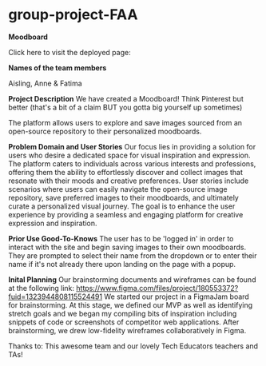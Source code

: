 # group-project-FAA
**Moodboard**

Click here to visit the deployed page: 

**Names of the team members**

Aisling,
Anne & 
Fatima

**Project Description**
We have created a Moodboard!
Think Pinterest but better (that's a bit of a claim BUT you gotta big yourself up sometimes) 

The platform allows users to explore and save images sourced from an open-source repository to their personalized moodboards. 


**Problem Domain and User Stories**
Our focus lies in providing a solution for users who desire a dedicated space for visual inspiration and expression. 
The platform caters to individuals across various interests and professions, offering them the ability to effortlessly discover and collect images that resonate with their moods and creative preferences. 
User stories include scenarios where users can easily navigate the open-source image repository, save preferred images to their moodboards, and ultimately curate a personalized visual journey. 
The goal is to enhance the user experience by providing a seamless and engaging platform for creative expression and inspiration.


**Prior Use Good-To-Knows**
The user has to be 'logged in' in order to interact with the site and begin saving images to their own moodboards. They are prompted to select their name from the dropdown or to enter their name if it's not already there upon landing on the page with a popup.



**Inital Planning**
Our brainstorming documents and wireframes can be found at the following link: https://www.figma.com/files/project/180553372?fuid=1323944808115524491
We started our project in a FigmaJam board for brainstorming. At this stage, we defined our MVP as well as identifying stretch goals and we began my compiling bits of inspiration including snippets of code or screenshots of competitor web applications.
After brainstorming, we drew low-fidelity wireframes collaboratively in Figma. 







Thanks to:
This awesome team and our lovely Tech Educators teachers and TAs!

